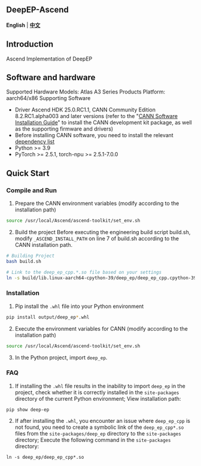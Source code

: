 <h2 align="left">
DeepEP-Ascend
</h2>

<p align="left">
<a><b>English</b></a> | <a href="README_CN.md"><b>中文</b></a>
</p>


## Introduction
Ascend Implementation of DeepEP

## Software and hardware
Supported Hardware Models: Atlas A3 Series Products
Platform: aarch64/x86
Supporting Software
- Driver Ascend HDK 25.0.RC1.1, CANN Community Edition 8.2.RC1.alpha003 and later versions (refer to the "[CANN Software Installation Guide](https://www.hiascend.com/document/detail/zh/CANNCommunityEdition/82RC1alpha003/softwareinst/instg/instg_0001.html?Mode=PmIns&OS=Ubuntu&Software=cannToolKit)" to install the CANN development kit package, as well as the supporting firmware and drivers)
- Before installing CANN software, you need to install the relevant [dependency list](https://www.hiascend.com/document/detail/zh/CANNCommunityEdition/82RC1alpha003/softwareinst/instg/instg_0045.html)
- Python >= 3.9
- PyTorch >= 2.5.1, torch-npu >= 2.5.1-7.0.0

## Quick Start
### Compile and Run
1. Prepare the CANN environment variables (modify according to the installation path)
```bash
source /usr/local/Ascend/ascend-toolkit/set_env.sh
```

2. Build the project
Before executing the engineering build script build.sh, modify `_ASCEND_INSTALL_PATH` on line 7 of build.sh according to the CANN installation path.
```bash
# Building Project
bash build.sh

# Link to the deep_ep_cpp.*.so file based on your settings
ln -s build/lib.linux-aarch64-cpython-39/deep_ep/deep_ep_cpp.cpython-39-aarch64-linux-gnu.so
```

### Installation
1. Pip install the `.whl` file into your Python environment
```bash
pip install output/deep_ep*.whl
```

2. Execute the environment variables for CANN (modify according to the installation path)
```bash
source /usr/local/Ascend/ascend-toolkit/set_env.sh
```
3. In the Python project, import `deep_ep`.


### FAQ
1. If installing the `.whl` file results in the inability to import `deep_ep` in the project, check whether it is correctly installed in the `site-packages` directory of the current Python environment;
View installation path:
```
pip show deep-ep
```

2. If after installing the `.whl`, you encounter an issue where `deep_ep_cpp` is not found, you need to create a symbolic link of the `deep_ep_cpp*.so` files from the `site-packages/deep_ep` directory to the `site-packages` directory;
Execute the following command in the `site-packages` directory:
```
ln -s deep_ep/deep_ep_cpp*.so
```